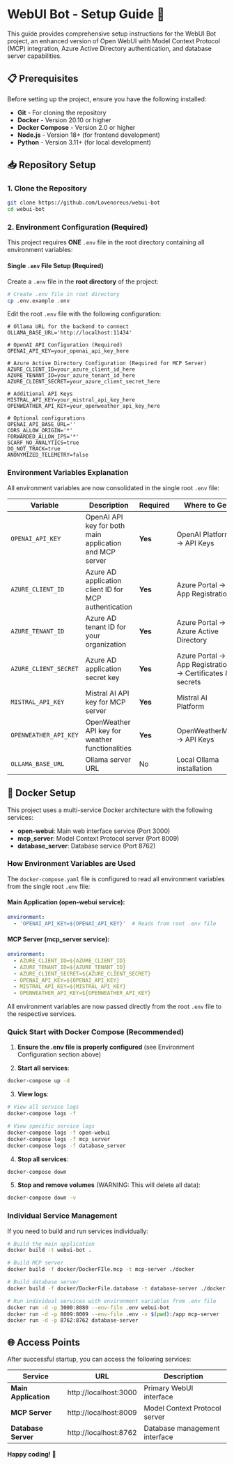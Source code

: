 # WebUI Bot - Setup Guide 🚀

This guide provides comprehensive setup instructions for the WebUI Bot project, an enhanced version of Open WebUI with Model Context Protocol (MCP) integration, Azure Active Directory authentication, and database server capabilities.

## 📋 Prerequisites

Before setting up the project, ensure you have the following installed:

- **Git** - For cloning the repository
- **Docker** - Version 20.10 or higher
- **Docker Compose** - Version 2.0 or higher
- **Node.js** - Version 18+ (for frontend development)
- **Python** - Version 3.11+ (for local development)

## 📥 Repository Setup

### 1. Clone the Repository

```bash
git clone https://github.com/Lovenoreus/webui-bot
cd webui-bot
```

### 2. Environment Configuration (Required)

This project requires **ONE** `.env` file in the root directory containing all environment variables:

#### Single `.env` File Setup (Required)

Create a `.env` file in the **root directory** of the project:

```bash
# Create .env file in root directory
cp .env.example .env
```

Edit the root `.env` file with the following configuration:

```env
# Ollama URL for the backend to connect
OLLAMA_BASE_URL='http://localhost:11434'

# OpenAI API Configuration (Required)
OPENAI_API_KEY=your_openai_api_key_here

# Azure Active Directory Configuration (Required for MCP Server)
AZURE_CLIENT_ID=your_azure_client_id_here
AZURE_TENANT_ID=your_azure_tenant_id_here
AZURE_CLIENT_SECRET=your_azure_client_secret_here

# Additional API Keys
MISTRAL_API_KEY=your_mistral_api_key_here
OPENWEATHER_API_KEY=your_openweather_api_key_here

# Optional configurations
OPENAI_API_BASE_URL=''
CORS_ALLOW_ORIGIN='*'
FORWARDED_ALLOW_IPS='*'
SCARF_NO_ANALYTICS=true
DO_NOT_TRACK=true
ANONYMIZED_TELEMETRY=false
```

### Environment Variables Explanation

All environment variables are now consolidated in the single root `.env` file:

| Variable | Description | Required | Where to Get |
|----------|-------------|----------|--------------|
| `OPENAI_API_KEY` | OpenAI API key for both main application and MCP server | **Yes** | OpenAI Platform → API Keys |
| `AZURE_CLIENT_ID` | Azure AD application client ID for MCP authentication | **Yes** | Azure Portal → App Registrations |
| `AZURE_TENANT_ID` | Azure AD tenant ID for your organization | **Yes** | Azure Portal → Azure Active Directory |
| `AZURE_CLIENT_SECRET` | Azure AD application secret key | **Yes** | Azure Portal → App Registrations → Certificates & secrets |
| `MISTRAL_API_KEY` | Mistral AI API key for MCP server | **Yes** | Mistral AI Platform |
| `OPENWEATHER_API_KEY` | OpenWeather API key for weather functionalities | **Yes** | OpenWeatherMap → API Keys |
| `OLLAMA_BASE_URL` | Ollama server URL | No | Local Ollama installation |

## 🐳 Docker Setup

This project uses a multi-service Docker architecture with the following services:

- **open-webui**: Main web interface service (Port 3000)
- **mcp_server**: Model Context Protocol server (Port 8009)
- **database_server**: Database service (Port 8762)

### How Environment Variables are Used

The `docker-compose.yaml` file is configured to read all environment variables from the single root `.env` file:

#### Main Application (open-webui service):
```yaml
environment:
  - 'OPENAI_API_KEY=${OPENAI_API_KEY}'  # Reads from root .env file
```

#### MCP Server (mcp_server service):
```yaml
environment:
  - AZURE_CLIENT_ID=${AZURE_CLIENT_ID}
  - AZURE_TENANT_ID=${AZURE_TENANT_ID}
  - AZURE_CLIENT_SECRET=${AZURE_CLIENT_SECRET}
  - OPENAI_API_KEY=${OPENAI_API_KEY}
  - MISTRAL_API_KEY=${MISTRAL_API_KEY}
  - OPENWEATHER_API_KEY=${OPENWEATHER_API_KEY}
```

All environment variables are now passed directly from the root `.env` file to the respective services.

### Quick Start with Docker Compose (Recommended)

1. **Ensure the .env file is properly configured** (see Environment Configuration section above)

2. **Start all services**:
```bash
docker-compose up -d
```

3. **View logs**:
```bash
# View all service logs
docker-compose logs -f

# View specific service logs
docker-compose logs -f open-webui
docker-compose logs -f mcp_server
docker-compose logs -f database_server
```

4. **Stop all services**:
```bash
docker-compose down
```

5. **Stop and remove volumes** (WARNING: This will delete all data):
```bash
docker-compose down -v
```

### Individual Service Management

If you need to build and run services individually:

```bash
# Build the main application
docker build -t webui-bot .

# Build MCP server
docker build -f docker/DockerFIle.mcp -t mcp-server ./docker

# Build database server
docker build -f docker/DockerFile.database -t database-server ./docker

# Run individual services with environment variables from .env file
docker run -d -p 3000:8080 --env-file .env webui-bot
docker run -d -p 8009:8009 --env-file .env -v $(pwd):/app mcp-server
docker run -d -p 8762:8762 database-server
```

## 🌐 Access Points

After successful startup, you can access the following services:

| Service | URL | Description |
|---------|-----|-------------|
| **Main Application** | http://localhost:3000 | Primary WebUI interface |
| **MCP Server** | http://localhost:8009 | Model Context Protocol server |
| **Database Server** | http://localhost:8762 | Database management interface |

**Happy coding! 🎉**